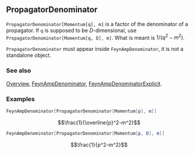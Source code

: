 ## PropagatorDenominator

`PropagatorDenominator[Momentum[q], m]`  is a factor of the denominator of a propagator. If `q` is supposed to be $D$-dimensional, use `PropagatorDenominator[Momentum[q, D], m]`. What is meant is $1/(q^2-m^2)$.

`PropagatorDenominator` must appear inside `FeynAmpDenominator`, it is not a standalone object.

### See also

[Overview](Extra/FeynCalc.md), [FeynAmpDenominator](FeynAmpDenominator.md), [FeynAmpDenominatorExplicit](FeynAmpDenominatorExplicit.md).

### Examples

```mathematica
FeynAmpDenominator[PropagatorDenominator[Momentum[p], m]]
```

$$\frac{1}{\overline{p}^2-m^2}$$

```mathematica
FeynAmpDenominator[PropagatorDenominator[Momentum[p, D], m]]
```

$$\frac{1}{p^2-m^2}$$